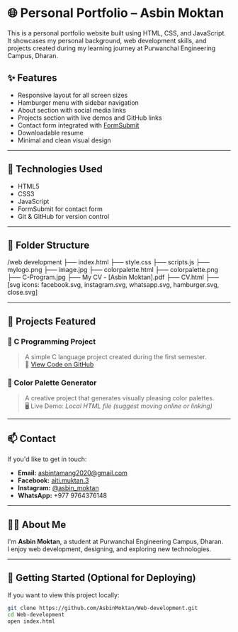 # 🌐 Personal Portfolio – Asbin Moktan

This is a personal portfolio website built using HTML, CSS, and JavaScript.  
It showcases my personal background, web development skills, and projects created during my learning journey at Purwanchal Engineering Campus, Dharan.

## ✨ Features

- Responsive layout for all screen sizes
- Hamburger menu with sidebar navigation
- About section with social media links
- Projects section with live demos and GitHub links
- Contact form integrated with [FormSubmit](https://formsubmit.co/)
- Downloadable resume
- Minimal and clean visual design

---

## 🚀 Technologies Used

- HTML5
- CSS3
- JavaScript
- FormSubmit for contact form
- Git & GitHub for version control

---

## 🧩 Folder Structure

/web development
├── index.html
├── style.css
├── scripts.js
├── mylogo.png
├── image.jpg
├── colorpalette.html
├── colorpalette.png
├── C-Program.jpg
├── My CV - [Asbin Moktan].pdf
├── CV.html
├── [svg icons: facebook.svg, instagram.svg, whatsapp.svg, hamburger.svg, close.svg]

---

## 📂 Projects Featured

### 🔹 C Programming Project
> A simple C language project created during the first semester.  
🔗 [View Code on GitHub](https://github.com/AsbinMoktan/1st-Sem-C-Project.git)

### 🔹 Color Palette Generator
> A creative project that generates visually pleasing color palettes.  
🖥️ Live Demo: _Local HTML file (suggest moving online or linking)_

---

## 📫 Contact

If you'd like to get in touch:

- **Email:** asbintamang2020@gmail.com  
- **Facebook:** [aiti.muktan.3](https://www.facebook.com/aiti.muktan.3/friends/)  
- **Instagram:** [@asbin_moktan](https://www.instagram.com/asbin_moktan/)  
- **WhatsApp:** +977 9764376148

---

## 🙋‍♂️ About Me

I'm **Asbin Moktan**, a student at Purwanchal Engineering Campus, Dharan.  
I enjoy web development, designing, and exploring new technologies.

---

## 🏁 Getting Started (Optional for Deploying)

If you want to view this project locally:

```bash
git clone https://github.com/AsbinMoktan/Web-development.git
cd Web-development
open index.html
